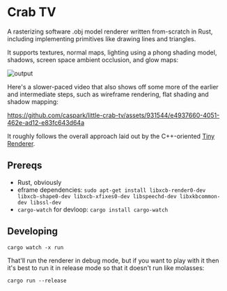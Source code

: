 # Crab TV

A rasterizing software .obj model renderer written from-scratch in Rust, including implementing primitives like drawing lines and triangles. 

It supports textures, normal maps, lighting using a phong shading model, shadows, screen space ambient occlusion, and glow maps:

![output](https://github.com/caspark/little-crab-tv/assets/931544/d677a01d-5dce-464f-8279-afadd9497803)

Here's a slower-paced video that also shows off some more of the earlier and intermediate steps, such as wireframe rendering, flat shading and shadow mapping:

https://github.com/caspark/little-crab-tv/assets/931544/e4937660-4051-462e-ad12-e83fc643d64a

It roughly follows the overall approach laid out by the C++-oriented [Tiny Renderer](https://github.com/ssloy/tinyrenderer).

## Prereqs

* Rust, obviously
* eframe dependencies: `sudo apt-get install libxcb-render0-dev libxcb-shape0-dev libxcb-xfixes0-dev libspeechd-dev libxkbcommon-dev libssl-dev`
* `cargo-watch` for devloop: `cargo install cargo-watch`

## Developing

```
cargo watch -x run
```

That'll run the renderer in debug mode, but if you want to play with it then it's best to run it in release mode so that it doesn't run like molasses:

```
cargo run --release
```
